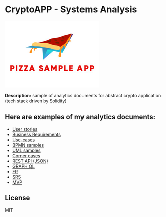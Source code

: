 # CryptoAPP - Systems Analysis
![Alt-текст](logo.jpg "Crypto sample app")

**Description:** sample of analytics documents for abstract crypto application (tech stack driven by Solidity)
## Here are examples of my analytics documents:
- [User stories](us/readme.md)
- [Business Requirements](br/readme.md)
- [Use-cases](uc/readme.md)
- [BPMN samples](bpmn/)
- [UML samples](uml/)
- [Corner cases](cc/readme.md)
- [REST API (JSON)](rest/readme.md)
- [GRAPH QL](gql/readme.md)
- [FR](fr/readme.md)
- [SRS](srs/readme.md)
- [MVP](mvp/readme.md)

## License

MIT

